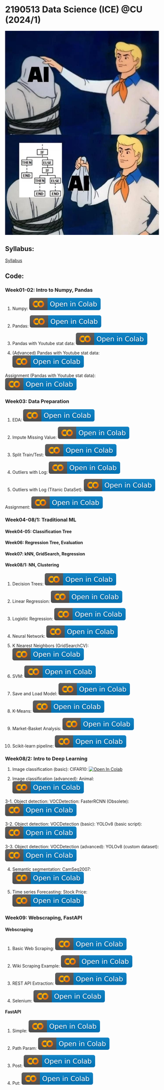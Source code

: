 # 2190513 Data Science (ICE) @CU (2024/1)

![alt text](https://raw.githubusercontent.com/pvateekul/2190513_DS-ICE_2024s1/c588810003e3dcd79c4d7de96539087b9a9fac0d/image/meme.jpg "join ds")

## Syllabus:

[Syllabus](https://mycourseville-default.s3.ap-southeast-1.amazonaws.com/useruploaded_course_files/2024_1/55833/materials/Syllabus_2190513_DS_ICE_2024s1-7075-17227890153364.pdf)

## Code:

### Week01-02: Intro to Numpy, Pandas

1. Numpy: [![Open In Colab](https://raw.githubusercontent.com/pvateekul/2190513_DS-ICE_2024s1/main/image/colab-badge.svg)](https://colab.research.google.com/github/pvateekul/2190513_DS-ICE_2024s1/blob/main/code/Week01_Intro_Pandas/1_Numpy.ipynb)

2. Pandas: [![Open In Colab](https://raw.githubusercontent.com/pvateekul/2190513_DS-ICE_2024s1/main/image/colab-badge.svg)](https://colab.research.google.com/github/pvateekul/2190513_DS-ICE_2024s1/blob/main/code/Week02_DataPrep/Pandas.ipynb)

3. Pandas with Youtube stat data: [![Open In Colab](https://raw.githubusercontent.com/pvateekul/2190513_DS-ICE_2024s1/main/image/colab-badge.svg)](https://colab.research.google.com/github/pvateekul/2190513_DS-ICE_2024s1/blob/main/code/Week01_Intro_Pandas/3_Pandas_%28Dataset_Trending_YouTube_Video_Statistics%29.ipynb)

4. (Advanced) Pandas with Youtube stat data: [![Open In Colab](https://raw.githubusercontent.com/pvateekul/2190513_DS-ICE_2024s1/main/image/colab-badge.svg)](https://colab.research.google.com/github/pvateekul/2190513_DS-ICE_2024s1/blob/main/code/Week01_Intro_Pandas/4_Advanced_Pandas_%28Dataset_Trending_YouTube_Video_Statistics%29.ipynb)

Assignment (Pandas with Youtube stat data): [![Open In Colab](https://raw.githubusercontent.com/pvateekul/2190513_DS-ICE_2024s1/main/image/colab-badge.svg)](https://colab.research.google.com/github/pvateekul/2190513_DS-ICE_2024s1/blob/main/code/Week01_Intro_Pandas/5_PandasAssignment.ipynb)

### Week03: Data Preparation

1. EDA: [![Open In Colab](https://raw.githubusercontent.com/pvateekul/2190513_DS-ICE_2024s1/main/image/colab-badge.svg)](https://colab.research.google.com/github/pvateekul/2190513_DS-ICE_2024s1/blob/main/code/Week02_DataPrep/Lab1_LoansDataSet.ipynb)

2. Impute Missing Value: [![Open In Colab](https://raw.githubusercontent.com/pvateekul/2190513_DS-ICE_2024s1/main/image/colab-badge.svg)](https://colab.research.google.com/github/pvateekul/2190513_DS-ICE_2024s1/blob/main/code/Week02_DataPrep/Lab2_ImputeMissingValue.ipynb)

3. Split Train/Test: [![Open In Colab](https://raw.githubusercontent.com/pvateekul/2190513_DS-ICE_2024s1/main/image/colab-badge.svg)](https://colab.research.google.com/github/pvateekul/2190513_DS-ICE_2024s1/blob/main/code/Week02_DataPrep/Lab3_SplitTrainTest.ipynb)

4. Outliers with Log: [![Open In Colab](https://raw.githubusercontent.com/pvateekul/2190513_DS-ICE_2024s1/main/image/colab-badge.svg)](https://colab.research.google.com/github/pvateekul/2190513_DS-ICE_2024s1/blob/main/code/Week02_DataPrep/Lab4_Outliers_Titanic.ipynb)

5. Outliers with Log (Titanic DataSet): [![Open In Colab](https://raw.githubusercontent.com/pvateekul/2190513_DS-ICE_2024s1/main/image/colab-badge.svg)](https://colab.research.google.com/github/pvateekul/2190513_DS-ICE_2024s1/blob/main/code/Week02_DataPrep/Lab5_Outliers_Boston_%28optional%29.ipynb)

Assignment: [![Open In Colab](https://raw.githubusercontent.com/pvateekul/2190513_DS-ICE_2024s1/main/image/colab-badge.svg)](https://colab.research.google.com/github/pvateekul/2190513_DS-ICE_2024s1/blob/main/code/Week02_DataPrep/Assignment2_TitanicDataPrep_ToStudent.ipynb)

### Week04-08/1: Traditional ML

#### Week04-05: Classification Tree

#### Week06: Regression Tree, Evaluation

#### Week07: kNN, GridSearch, Regression

#### Week08/1: NN, Clustering

1. Decision Trees: [![Open In Colab](https://raw.githubusercontent.com/pvateekul/2190513_DS-ICE_2024s1/main/image/colab-badge.svg)](https://colab.research.google.com/github/pvateekul/2190513_DS-ICE_2024s1/blob/main/code/Week03_ML/1_Decision_Trees_Random_Forests_v3.ipynb)

2. Linear Regression: [![Open In Colab](https://raw.githubusercontent.com/pvateekul/2190513_DS-ICE_2024s1/main/image/colab-badge.svg)](https://colab.research.google.com/github/pvateekul/2190513_DS-ICE_2024s1/blob/main/code/Week03_ML/2_Linear_Regression_v2.ipynb)

3. Logistic Regression: [![Open In Colab](https://raw.githubusercontent.com/pvateekul/2190513_DS-ICE_2024s1/main/image/colab-badge.svg)](https://colab.research.google.com/github/pvateekul/2190513_DS-ICE_2024s1/blob/main/code/Week03_ML/3_Logistic_Regression_v2.ipynb)

4. Neural Network: [![Open In Colab](https://raw.githubusercontent.com/pvateekul/2190513_DS-ICE_2024s1/main/image/colab-badge.svg)](https://colab.research.google.com/github/pvateekul/2190513_DS-ICE_2024s1/blob/main/code/Week03_ML/4_Neural_Network_v3.ipynb)

5. K Nearest Neighbors (GridSearchCV): [![Open In Colab](https://raw.githubusercontent.com/pvateekul/2190513_DS-ICE_2024s1/main/image/colab-badge.svg)](https://colab.research.google.com/github/pvateekul/2190513_DS-ICE_2024s1/blob/main/code/Week03_ML/5_K_Nearest_Neighbors_v2.ipynb)

6. SVM: [![Open In Colab](https://raw.githubusercontent.com/pvateekul/2190513_DS-ICE_2024s1/main/image/colab-badge.svg)](https://colab.research.google.com/github/pvateekul/2190513_DS-ICE_2024s1/blob/main/code/Week03_ML/6_Support_Vector_Machine_v2.ipynb)

7. Save and Load Model: [![Open In Colab](https://raw.githubusercontent.com/pvateekul/2190513_DS-ICE_2024s1/main/image/colab-badge.svg)](https://colab.research.google.com/github/pvateekul/2190513_DS-ICE_2024s1/blob/main/code/Week03_ML/7_Save_Load_Model_v2.ipynb)

8. K-Means: [![Open In Colab](https://raw.githubusercontent.com/pvateekul/2190513_DS-ICE_2024s1/main/image/colab-badge.svg)](https://colab.research.google.com/github/pvateekul/2190513_DS-ICE_2024s1/blob/main/code/Week03_ML/8_K_Means_Clustering_v2.ipynb)

9. Market-Basket Analysis: [![Open In Colab](https://raw.githubusercontent.com/pvateekul/2190513_DS-ICE_2024s1/main/image/colab-badge.svg)](https://colab.research.google.com/github/pvateekul/2190513_DS-ICE_2024s1/blob/main/code/Week03_ML/9_Market_Basket_Intro_v2.ipynb)

10. Scikit-learn pipeline: [![Open In Colab](https://raw.githubusercontent.com/pvateekul/2190513_DS-ICE_2024s1/main/image/colab-badge.svg)](https://colab.research.google.com/github/pvateekul/2190513_DS-ICE_2024s1/blob/main/code/Week03_ML/10_Scikit_learn_Pipeline.ipynb)

### Week08/2: Intro to Deep Learning

1. Image classification (basic): CIFAR10: [![Open In Colab](https://raw.githubusercontent.com/pvateekul/2110446_DSDE_2023s2/main/img/colab-badge.svg)](https://colab.research.google.com/github/pvateekul/2190513_DS-ICE_2024s1/blob/main/code/Week04_DL/1_Image_classification_CIFAR10_CNN.ipynb)

2. Image classification (advanced): Animal: [![Open In Colab](https://raw.githubusercontent.com/pvateekul/2190513_DS-ICE_2024s1/main/image/colab-badge.svg)](https://colab.research.google.com/github/pvateekul/2190513_DS-ICE_2024s1/blob/main/code/Week04_DL/2_Image_classification_Animal_EfficientNetV2.ipynb)

3-1. Object detection: VOCDetection: FasterRCNN (Obsolete): [![Open In Colab](https://raw.githubusercontent.com/pvateekul/2190513_DS-ICE_2024s1/main/image/colab-badge.svg)](https://colab.research.google.com/github/pvateekul/2190513_DS-ICE_2024s1/blob/main/code/Week04_DL/3_1_Object_detection_VOCDetection_FasterRCNN_MobileNet_V3.ipynb#scrollTo=ae4cebc0)

3-2. Object detection: VOCDetection (basic): YOLOv8 (basic script): [![Open In Colab](https://raw.githubusercontent.com/pvateekul/2190513_DS-ICE_2024s1/main/image/colab-badge.svg)](https://colab.research.google.com/github/pvateekul/2190513_DS-ICE_2024s1/blob/main/code/Week04_DL/3_2_Object_detection_VOCDetection_yolov8_basic.ipynb)

3-3. Object detection: VOCDetection (advanced): YOLOv8 (custom dataset): [![Open In Colab](https://raw.githubusercontent.com/pvateekul/2190513_DS-ICE_2024s1/main/image/colab-badge.svg)](https://colab.research.google.com/github/pvateekul/2190513_DS-ICE_2024s1/blob/main/code/Week04_DL/3_3_Object_detection_VOCDetection_yolov8_advanced.ipynb)

4. Semantic segmentation: CamSeq2007: [![Open In Colab](https://raw.githubusercontent.com/pvateekul/2190513_DS-ICE_2024s1/main/image/colab-badge.svg)](https://colab.research.google.com/github/pvateekul/2190513_DS-ICE_2024s1/blob/main/code/Week04_DL/4_Semantic_segmentation_Camseq_deeplabv3_DataInGD.ipynb)

5. Time series Forecasting: Stock Price: [![Open In Colab](https://raw.githubusercontent.com/pvateekul/2190513_DS-ICE_2024s1/main/image/colab-badge.svg)](https://colab.research.google.com/github/pvateekul/2190513_DS-ICE_2024s1/blob/main/code/Week04_DL/5_Time_series_forecasting_DataInGD.ipynb)

### Week09: Webscraping, FastAPI

#### Webscraping

1. Basic Web Scraping: [![Open In Colab](https://raw.githubusercontent.com/pvateekul/2190513_DS-ICE_2024s1/main/image/colab-badge.svg)](https://colab.research.google.com/github/pvateekul/2190513_DS-ICE_2024s1/blob/main/code/Week09/webscraping/1_basic_web_scraping.ipynb)

2. Wiki Scraping Example: [![Open In Colab](https://raw.githubusercontent.com/pvateekul/2190513_DS-ICE_2024s1/main/image/colab-badge.svg)](https://colab.research.google.com/github/pvateekul/2190513_DS-ICE_2024s1/blob/main/code/Week09/webscraping/2_wiki_scraping_example.ipynb)

3. REST API Extraction: [![Open In Colab](https://raw.githubusercontent.com/pvateekul/2190513_DS-ICE_2024s1/main/image/colab-badge.svg)](https://colab.research.google.com/github/pvateekul/2190513_DS-ICE_2024s1/blob/main/code/Week09/webscraping/3_REST_API_extraction.ipynb)

4. Selenium: [![Open In Colab](https://raw.githubusercontent.com/pvateekul/2190513_DS-ICE_2024s1/main/image/colab-badge.svg)](https://colab.research.google.com/github/pvateekul/2190513_DS-ICE_2024s1/blob/main/code/Week09/webscraping/4_selenium.ipynb)

#### FastAPI

1. Simple: [![Open In Colab](https://raw.githubusercontent.com/pvateekul/2190513_DS-ICE_2024s1/main/image/colab-badge.svg)](https://colab.research.google.com/github/pvateekul/2190513_DS-ICE_2024s1/blob/main/code/Week09/fastapi/1_simple.ipynb)

2. Path Param: [![Open In Colab](https://raw.githubusercontent.com/pvateekul/2190513_DS-ICE_2024s1/main/image/colab-badge.svg)](https://colab.research.google.com/github/pvateekul/2190513_DS-ICE_2024s1/blob/main/code/Week09/fastapi/2_path_param.ipynb)

3. Post: [![Open In Colab](https://raw.githubusercontent.com/pvateekul/2190513_DS-ICE_2024s1/main/image/colab-badge.svg)](https://colab.research.google.com/github/pvateekul/2190513_DS-ICE_2024s1/blob/main/code/Week09/fastapi/3_post.ipynb)

4. Put: [![Open In Colab](https://raw.githubusercontent.com/pvateekul/2190513_DS-ICE_2024s1/main/image/colab-badge.svg)](https://colab.research.google.com/github/pvateekul/2190513_DS-ICE_2024s1/blob/main/code/Week09/fastapi/4_put.ipynb)
